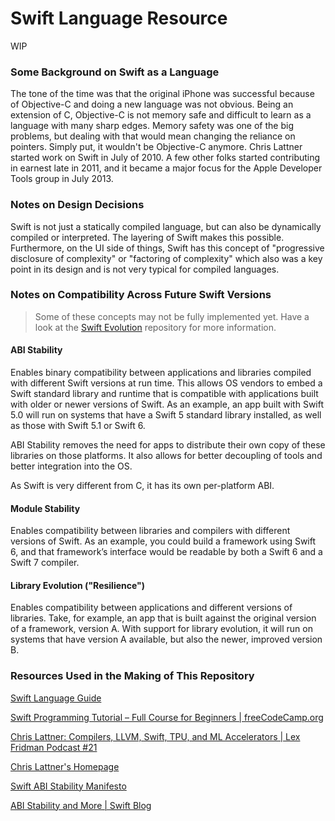 # Swift Language Resource

WIP

### Some Background on Swift as a Language

The tone of the time was that the original iPhone was successful because of Objective-C and doing a new language was not obvious. Being an extension of C, Objective-C is not memory safe and difficult to learn as a language with many sharp edges. Memory safety was one of the big problems, but dealing with that would mean changing the reliance on pointers. Simply put, it wouldn't be Objective-C anymore. Chris Lattner started work on Swift in July of 2010. A few other folks started contributing in earnest late in 2011, and it became a major focus for the Apple Developer Tools group in July 2013.

### Notes on Design Decisions

Swift is not just a statically compiled language, but can also be dynamically compiled or interpreted. The layering of Swift makes this possible. Furthermore, on the UI side of things, Swift has this concept of "progressive disclosure of complexity" or "factoring of complexity" which also was a key point in its design and is not very typical for compiled languages.

### Notes on Compatibility Across Future Swift Versions

> Some of these concepts may not be fully implemented yet. Have a look at the [Swift Evolution](https://github.com/apple/swift-evolution) repository for more information.

#### ABI Stability

Enables binary compatibility between applications and libraries compiled with different Swift versions at run time. This allows OS vendors to embed a Swift standard library and runtime that is compatible with applications built with older or newer versions of Swift. As an example, an app built with Swift 5.0 will run on systems that have a Swift 5 standard library installed, as well as those with Swift 5.1 or Swift 6.

ABI Stability removes the need for apps to distribute their own copy of these libraries on those platforms. It also allows for better decoupling of tools and better integration into the OS.

As Swift is very different from C, it has its own per-platform ABI.

#### Module Stability

Enables compatibility between libraries and compilers with different versions of Swift. As an example, you could build a framework using Swift 6, and that framework’s interface would be readable by both a Swift 6 and a Swift 7 compiler.

#### Library Evolution ("Resilience")

Enables compatibility between applications and different versions of libraries. Take, for example, an app that is built against the original version of a framework, version A. With support for library evolution, it will run on systems that have version A available, but also the newer, improved version B.

### Resources Used in the Making of This Repository

[Swift Language Guide](https://docs.swift.org/swift-book/LanguageGuide/)

[Swift Programming Tutorial – Full Course for Beginners | freeCodeCamp.org](https://www.youtube.com/watch?v=8Xg7E9shq0U)

[Chris Lattner: Compilers, LLVM, Swift, TPU, and ML Accelerators | Lex Fridman Podcast #21](https://www.youtube.com/watch?v=yCd3CzGSte8)

[Chris Lattner's Homepage](https://nondot.org/sabre/)

[Swift ABI Stability Manifesto](https://github.com/apple/swift/blob/main/docs/ABIStabilityManifesto.md)

[ABI Stability and More | Swift Blog](https://www.swift.org/blog/abi-stability-and-more/)
